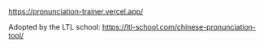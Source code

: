 https://pronunciation-trainer.vercel.app/

Adopted by the LTL school: https://ltl-school.com/chinese-pronunciation-tool/
